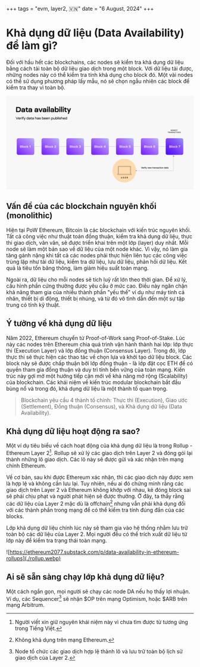 +++
tags = "evm, layer2, 🇻🇳"
date = "6 August, 2024"
+++

# Khả dụng dữ liệu (Data Availability) để làm gì?

Đối với hầu hết các blockchains, các nodes sẽ kiểm tra khả dụng dữ liệu bằng cách tải toàn bộ dữ liệu giao dịch trong một block. Với dữ liệu tải được, những nodes này có thể kiểm tra tính khả dụng cho block đó. Một vài nodes có thể sử dụng phương pháp lấy mẫu, nó sẽ chọn ngẫu nhiên các block để kiểm tra thay vì toàn bộ.

![Data Availability from Celestia.](./data-availability.png)

## Vấn đề của các blockchain nguyên khối (monolithic)

Hiện tại PoW Ethereum, Bitcoin là các blockchain với kiến trúc nguyên khối. Tất cả công việc như thuật toán đồng thuận, kiểm tra khả dụng dữ liệu, thực thi giao dịch, vân vân, sẽ được triển khai trên một lớp (layer) duy nhất. Mỗi node sẽ làm một bản sao về dữ liệu của một node khác. Vì vậy, nó làm gia tăng gánh nặng khi tất cả các nodes phải thực hiện liên tục các công việc trùng lặp như tải dữ liệu, kiểm tra dữ liệu, lưu dữ liệu, phản hồi dữ liệu. Kết quả là tiêu tốn băng thông, làm giảm hiệu suất toàn mạng.

Ngoài ra, dữ liệu cho mỗi nodes sẽ tích luỹ rất lớn theo thời gian. Để xử lý, cấu hình phần cứng thường được yêu cầu ở mức cao. Điều này ngăn chặn khả năng tham gia của nhiều thành phần "yếu thế" ví dụ như máy tính cá nhân, thiết bị di động, thiết bị nhúng, và từ đó vô tình dẫn đến một sự tập trung có tính kỹ thuật.

## Ý tưởng về khả dụng dữ liệu

Năm 2022, Ethereum chuyển từ Proof-of-Work sang Proof-of-Stake. Lúc này các nodes trên Ethereum chia quá trình vận hành thành hai lớp: lớp thực thi (Execution Layer) và lớp đồng thuận (Consensus Layer). Trong đó, lớp thực thi sẽ thực hiện các thao tác về chọn lựa và khởi tạo dữ liệu block. Các block này sẽ được chấp thuận bởi lớp đồng thuận - là lớp đặt cọc ETH để có quyền tham gia đồng thuận và duy trì tính bền vững của toàn mạng. Kiến trúc này gợi mở một hướng tiếp cận mới về khả năng mở rộng (Scalability) của blockchain. Các khái niệm về kiến trúc modular blockchain bắt đầu bùng nổ và trong đó, khả dụng dữ liệu là một thành tố quan trọng.

> Blockchain yêu cầu 4 thành tố chính: Thực thi (Execution), Giao ước (Settlement), Đồng thuận (Consensus), và Khả dụng dữ liệu (Data Availability).

## Khả dụng dữ liệu hoạt động ra sao?

Một ví dụ tiêu biểu về cách hoạt động của khả dụng dữ liệu là trong Rollup - Ethereum Layer 2[^1]. Rollup sẽ xử lý các giao dịch trên Layer 2 và đóng gói lại thành những lô giao dịch. Các lô này sẽ được gửi và xác nhận trên mạng chính Ethereum.

Về cơ bản, sau khi được Ethereum xác nhận, thì các giao dịch này được xem là hợp lệ và không cần lưu lại. Tuy nhiên, nếu ai đó chứng minh rằng các giao dịch trên Layer 2 và Ethereum không khớp với nhau, kẻ đóng block sai sẽ phải chịu phạt và người phát hiện sẽ được thưởng. Ở đây, ta thấy rằng các dữ liệu của Layer 2 mặc dù là offchain[^2] nhưng vẫn phải khả dụng đối với các thành phần trong mạng để có thể kiểm tra tính đúng đắn của các blocks.

Lớp khả dụng dữ liệu chính lúc này sẽ tham gia vào hệ thống nhằm lưu trữ toàn bộ các dữ liệu của Layer 2. Mọi người đều có thể trích xuất dữ liệu từ lớp này để kiểm tra trạng thái toàn mạng.

[^1]: Người viết xin giữ nguyên khái niệm này vì chưa tìm được từ tương ứng trong Tiếng Việt.
[^2]: Không khả dụng trên mạng Ethereum.

![https://ethereum2077.substack.com/p/data-availability-in-ethereum-rollups](./rollup.webp)

## Ai sẽ sẵn sàng chạy lớp khả dụng dữ liệu?

Một cách ngắn gọn, mọi người sẽ chạy các node DA nếu họ thấy lợi nhuận. Ví dụ, các Sequencer[^3] sẽ nhận \$OP trên mạng Optimism, hoặc \$ARB trên mạng Arbitrum.

[^3]: Node tổ chức các giao dịch hợp lệ thành lô và lưu trữ toàn bộ lịch sử giao dịch của Layer 2.
